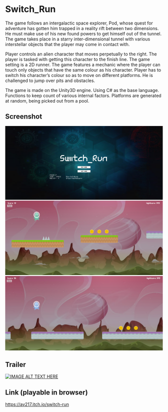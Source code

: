# Switch_Run

The game follows an intergalactic space explorer, Pod, whose quest for adventure has gotten him trapped in a reality rift between two dimensions. He must make use of his new found powers to get himself out of the tunnel. The game takes place in a starry inter-dimensional tunnel with various interstellar objects that the player may come in contact with.

Player controls an alien character that moves perpetually to the right. The player is tasked with getting this character to the finish line. The game setting is a 2D runner.
The game features a mechanic where the player can touch only objects that have the same colour as his character. Player has to switch his character’s colour so as to move on different platforms. He is challenged to jump over pits and obstacles.

The game is made on the Unity3D engine. Using C# as the base language. Functions to keep count of various internal factors. Platforms are generated at random, being picked out from a pool.

## Screenshot

![](Screenshots/1.PNG)
![](Screenshots/2.PNG)
![](Screenshots/3.PNG)

## Trailer

[![IMAGE ALT TEXT HERE](http://img.youtube.com/vi/65ObRYbrFb8/0.jpg)](http://www.youtube.com/watch?v=65ObRYbrFb8)

## Link (playable in browser)
https://av217.itch.io/switch-run
